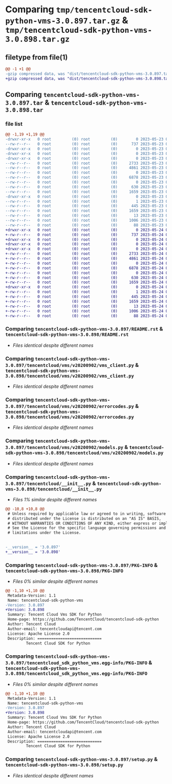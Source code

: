 # Comparing `tmp/tencentcloud-sdk-python-vms-3.0.897.tar.gz` & `tmp/tencentcloud-sdk-python-vms-3.0.898.tar.gz`

## filetype from file(1)

```diff
@@ -1 +1 @@
-gzip compressed data, was "dist/tencentcloud-sdk-python-vms-3.0.897.tar", last modified: Tue May 23 02:35:51 2023, max compression
+gzip compressed data, was "dist/tencentcloud-sdk-python-vms-3.0.898.tar", last modified: Wed May 24 02:11:18 2023, max compression
```

## Comparing `tencentcloud-sdk-python-vms-3.0.897.tar` & `tencentcloud-sdk-python-vms-3.0.898.tar`

### file list

```diff
@@ -1,19 +1,19 @@
-drwxr-xr-x   0 root         (0) root         (0)        0 2023-05-23 02:35:51.000000 tencentcloud-sdk-python-vms-3.0.897/
--rw-r--r--   0 root         (0) root         (0)      737 2023-05-23 02:35:51.000000 tencentcloud-sdk-python-vms-3.0.897/README.rst
-drwxr-xr-x   0 root         (0) root         (0)        0 2023-05-23 02:35:51.000000 tencentcloud-sdk-python-vms-3.0.897/tencentcloud/
-drwxr-xr-x   0 root         (0) root         (0)        0 2023-05-23 02:35:51.000000 tencentcloud-sdk-python-vms-3.0.897/tencentcloud/vms/
-drwxr-xr-x   0 root         (0) root         (0)        0 2023-05-23 02:35:51.000000 tencentcloud-sdk-python-vms-3.0.897/tencentcloud/vms/v20200902/
--rw-r--r--   0 root         (0) root         (0)     2733 2023-05-23 02:35:51.000000 tencentcloud-sdk-python-vms-3.0.897/tencentcloud/vms/v20200902/vms_client.py
--rw-r--r--   0 root         (0) root         (0)     4861 2023-05-23 02:35:51.000000 tencentcloud-sdk-python-vms-3.0.897/tencentcloud/vms/v20200902/errorcodes.py
--rw-r--r--   0 root         (0) root         (0)        0 2023-05-23 02:35:51.000000 tencentcloud-sdk-python-vms-3.0.897/tencentcloud/vms/v20200902/__init__.py
--rw-r--r--   0 root         (0) root         (0)     6878 2023-05-23 02:35:51.000000 tencentcloud-sdk-python-vms-3.0.897/tencentcloud/vms/v20200902/models.py
--rw-r--r--   0 root         (0) root         (0)        0 2023-05-23 02:35:51.000000 tencentcloud-sdk-python-vms-3.0.897/tencentcloud/vms/__init__.py
--rw-r--r--   0 root         (0) root         (0)      630 2023-05-23 02:35:51.000000 tencentcloud-sdk-python-vms-3.0.897/tencentcloud/__init__.py
--rw-r--r--   0 root         (0) root         (0)     1659 2023-05-23 02:35:51.000000 tencentcloud-sdk-python-vms-3.0.897/PKG-INFO
-drwxr-xr-x   0 root         (0) root         (0)        0 2023-05-23 02:35:51.000000 tencentcloud-sdk-python-vms-3.0.897/tencentcloud_sdk_python_vms.egg-info/
--rw-r--r--   0 root         (0) root         (0)        1 2023-05-23 02:35:51.000000 tencentcloud-sdk-python-vms-3.0.897/tencentcloud_sdk_python_vms.egg-info/dependency_links.txt
--rw-r--r--   0 root         (0) root         (0)      445 2023-05-23 02:35:51.000000 tencentcloud-sdk-python-vms-3.0.897/tencentcloud_sdk_python_vms.egg-info/SOURCES.txt
--rw-r--r--   0 root         (0) root         (0)     1659 2023-05-23 02:35:51.000000 tencentcloud-sdk-python-vms-3.0.897/tencentcloud_sdk_python_vms.egg-info/PKG-INFO
--rw-r--r--   0 root         (0) root         (0)       13 2023-05-23 02:35:51.000000 tencentcloud-sdk-python-vms-3.0.897/tencentcloud_sdk_python_vms.egg-info/top_level.txt
--rw-r--r--   0 root         (0) root         (0)     1006 2023-05-23 02:35:51.000000 tencentcloud-sdk-python-vms-3.0.897/setup.py
--rw-r--r--   0 root         (0) root         (0)       88 2023-05-23 02:35:51.000000 tencentcloud-sdk-python-vms-3.0.897/setup.cfg
+drwxr-xr-x   0 root         (0) root         (0)        0 2023-05-24 02:11:18.000000 tencentcloud-sdk-python-vms-3.0.898/
+-rw-r--r--   0 root         (0) root         (0)      737 2023-05-24 02:11:18.000000 tencentcloud-sdk-python-vms-3.0.898/README.rst
+drwxr-xr-x   0 root         (0) root         (0)        0 2023-05-24 02:11:18.000000 tencentcloud-sdk-python-vms-3.0.898/tencentcloud/
+drwxr-xr-x   0 root         (0) root         (0)        0 2023-05-24 02:11:18.000000 tencentcloud-sdk-python-vms-3.0.898/tencentcloud/vms/
+drwxr-xr-x   0 root         (0) root         (0)        0 2023-05-24 02:11:18.000000 tencentcloud-sdk-python-vms-3.0.898/tencentcloud/vms/v20200902/
+-rw-r--r--   0 root         (0) root         (0)     2733 2023-05-24 02:11:18.000000 tencentcloud-sdk-python-vms-3.0.898/tencentcloud/vms/v20200902/vms_client.py
+-rw-r--r--   0 root         (0) root         (0)     4861 2023-05-24 02:11:18.000000 tencentcloud-sdk-python-vms-3.0.898/tencentcloud/vms/v20200902/errorcodes.py
+-rw-r--r--   0 root         (0) root         (0)        0 2023-05-24 02:11:18.000000 tencentcloud-sdk-python-vms-3.0.898/tencentcloud/vms/v20200902/__init__.py
+-rw-r--r--   0 root         (0) root         (0)     6878 2023-05-24 02:11:18.000000 tencentcloud-sdk-python-vms-3.0.898/tencentcloud/vms/v20200902/models.py
+-rw-r--r--   0 root         (0) root         (0)        0 2023-05-24 02:11:18.000000 tencentcloud-sdk-python-vms-3.0.898/tencentcloud/vms/__init__.py
+-rw-r--r--   0 root         (0) root         (0)      630 2023-05-24 02:11:18.000000 tencentcloud-sdk-python-vms-3.0.898/tencentcloud/__init__.py
+-rw-r--r--   0 root         (0) root         (0)     1659 2023-05-24 02:11:18.000000 tencentcloud-sdk-python-vms-3.0.898/PKG-INFO
+drwxr-xr-x   0 root         (0) root         (0)        0 2023-05-24 02:11:18.000000 tencentcloud-sdk-python-vms-3.0.898/tencentcloud_sdk_python_vms.egg-info/
+-rw-r--r--   0 root         (0) root         (0)        1 2023-05-24 02:11:18.000000 tencentcloud-sdk-python-vms-3.0.898/tencentcloud_sdk_python_vms.egg-info/dependency_links.txt
+-rw-r--r--   0 root         (0) root         (0)      445 2023-05-24 02:11:18.000000 tencentcloud-sdk-python-vms-3.0.898/tencentcloud_sdk_python_vms.egg-info/SOURCES.txt
+-rw-r--r--   0 root         (0) root         (0)     1659 2023-05-24 02:11:18.000000 tencentcloud-sdk-python-vms-3.0.898/tencentcloud_sdk_python_vms.egg-info/PKG-INFO
+-rw-r--r--   0 root         (0) root         (0)       13 2023-05-24 02:11:18.000000 tencentcloud-sdk-python-vms-3.0.898/tencentcloud_sdk_python_vms.egg-info/top_level.txt
+-rw-r--r--   0 root         (0) root         (0)     1006 2023-05-24 02:11:18.000000 tencentcloud-sdk-python-vms-3.0.898/setup.py
+-rw-r--r--   0 root         (0) root         (0)       88 2023-05-24 02:11:18.000000 tencentcloud-sdk-python-vms-3.0.898/setup.cfg
```

### Comparing `tencentcloud-sdk-python-vms-3.0.897/README.rst` & `tencentcloud-sdk-python-vms-3.0.898/README.rst`

 * *Files identical despite different names*

### Comparing `tencentcloud-sdk-python-vms-3.0.897/tencentcloud/vms/v20200902/vms_client.py` & `tencentcloud-sdk-python-vms-3.0.898/tencentcloud/vms/v20200902/vms_client.py`

 * *Files identical despite different names*

### Comparing `tencentcloud-sdk-python-vms-3.0.897/tencentcloud/vms/v20200902/errorcodes.py` & `tencentcloud-sdk-python-vms-3.0.898/tencentcloud/vms/v20200902/errorcodes.py`

 * *Files identical despite different names*

### Comparing `tencentcloud-sdk-python-vms-3.0.897/tencentcloud/vms/v20200902/models.py` & `tencentcloud-sdk-python-vms-3.0.898/tencentcloud/vms/v20200902/models.py`

 * *Files identical despite different names*

### Comparing `tencentcloud-sdk-python-vms-3.0.897/tencentcloud/__init__.py` & `tencentcloud-sdk-python-vms-3.0.898/tencentcloud/__init__.py`

 * *Files 1% similar despite different names*

```diff
@@ -10,8 +10,8 @@
 # Unless required by applicable law or agreed to in writing, software
 # distributed under the License is distributed on an "AS IS" BASIS,
 # WITHOUT WARRANTIES OR CONDITIONS OF ANY KIND, either express or implied.
 # See the License for the specific language governing permissions and
 # limitations under the License.
 
 
-__version__ = '3.0.897'
+__version__ = '3.0.898'
```

### Comparing `tencentcloud-sdk-python-vms-3.0.897/PKG-INFO` & `tencentcloud-sdk-python-vms-3.0.898/PKG-INFO`

 * *Files 0% similar despite different names*

```diff
@@ -1,10 +1,10 @@
 Metadata-Version: 1.1
 Name: tencentcloud-sdk-python-vms
-Version: 3.0.897
+Version: 3.0.898
 Summary: Tencent Cloud Vms SDK for Python
 Home-page: https://github.com/TencentCloud/tencentcloud-sdk-python
 Author: Tencent Cloud
 Author-email: tencentcloudapi@tencent.com
 License: Apache License 2.0
 Description: ============================
         Tencent Cloud SDK for Python
```

### Comparing `tencentcloud-sdk-python-vms-3.0.897/tencentcloud_sdk_python_vms.egg-info/PKG-INFO` & `tencentcloud-sdk-python-vms-3.0.898/tencentcloud_sdk_python_vms.egg-info/PKG-INFO`

 * *Files 0% similar despite different names*

```diff
@@ -1,10 +1,10 @@
 Metadata-Version: 1.1
 Name: tencentcloud-sdk-python-vms
-Version: 3.0.897
+Version: 3.0.898
 Summary: Tencent Cloud Vms SDK for Python
 Home-page: https://github.com/TencentCloud/tencentcloud-sdk-python
 Author: Tencent Cloud
 Author-email: tencentcloudapi@tencent.com
 License: Apache License 2.0
 Description: ============================
         Tencent Cloud SDK for Python
```

### Comparing `tencentcloud-sdk-python-vms-3.0.897/setup.py` & `tencentcloud-sdk-python-vms-3.0.898/setup.py`

 * *Files identical despite different names*

